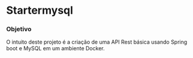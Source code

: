 # Startermysql

### Objetivo

O intuito deste projeto é a criação de uma API Rest básica usando 
Spring boot e MySQL em um ambiente Docker.


